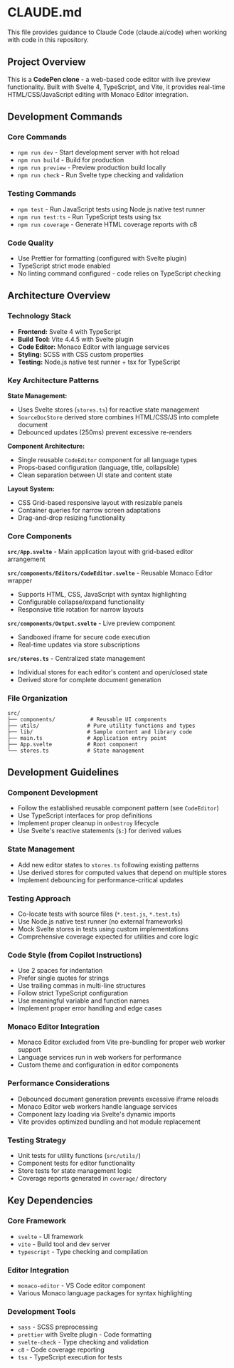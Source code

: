 # CLAUDE.md

This file provides guidance to Claude Code (claude.ai/code) when working with code in this repository.

## Project Overview

This is a **CodePen clone** - a web-based code editor with live preview functionality. Built with Svelte 4, TypeScript, and Vite, it provides real-time HTML/CSS/JavaScript editing with Monaco Editor integration.

## Development Commands

### Core Commands
- `npm run dev` - Start development server with hot reload
- `npm run build` - Build for production
- `npm run preview` - Preview production build locally
- `npm run check` - Run Svelte type checking and validation

### Testing Commands
- `npm test` - Run JavaScript tests using Node.js native test runner
- `npm run test:ts` - Run TypeScript tests using tsx
- `npm run coverage` - Generate HTML coverage reports with c8

### Code Quality
- Use Prettier for formatting (configured with Svelte plugin)
- TypeScript strict mode enabled
- No linting command configured - code relies on TypeScript checking

## Architecture Overview

### Technology Stack
- **Frontend:** Svelte 4 with TypeScript
- **Build Tool:** Vite 4.4.5 with Svelte plugin  
- **Code Editor:** Monaco Editor with language services
- **Styling:** SCSS with CSS custom properties
- **Testing:** Node.js native test runner + tsx for TypeScript

### Key Architecture Patterns

**State Management:**
- Uses Svelte stores (`stores.ts`) for reactive state management
- `SourceDocStore` derived store combines HTML/CSS/JS into complete document
- Debounced updates (250ms) prevent excessive re-renders

**Component Architecture:**
- Single reusable `CodeEditor` component for all language types
- Props-based configuration (language, title, collapsible)
- Clean separation between UI state and content state

**Layout System:**
- CSS Grid-based responsive layout with resizable panels
- Container queries for narrow screen adaptations
- Drag-and-drop resizing functionality

### Core Components

**`src/App.svelte`** - Main application layout with grid-based editor arrangement

**`src/components/Editors/CodeEditor.svelte`** - Reusable Monaco Editor wrapper
- Supports HTML, CSS, JavaScript with syntax highlighting
- Configurable collapse/expand functionality
- Responsive title rotation for narrow layouts

**`src/components/Output.svelte`** - Live preview component
- Sandboxed iframe for secure code execution
- Real-time updates via store subscriptions

**`src/stores.ts`** - Centralized state management
- Individual stores for each editor's content and open/closed state
- Derived store for complete document generation

### File Organization
```
src/
├── components/           # Reusable UI components
├── utils/               # Pure utility functions and types  
├── lib/                 # Sample content and library code
├── main.ts              # Application entry point
├── App.svelte           # Root component
└── stores.ts            # State management
```

## Development Guidelines

### Component Development
- Follow the established reusable component pattern (see `CodeEditor`)
- Use TypeScript interfaces for prop definitions
- Implement proper cleanup in `onDestroy` lifecycle
- Use Svelte's reactive statements (`$:`) for derived values

### State Management
- Add new editor states to `stores.ts` following existing patterns
- Use derived stores for computed values that depend on multiple stores
- Implement debouncing for performance-critical updates

### Testing Approach
- Co-locate tests with source files (`*.test.js`, `*.test.ts`)
- Use Node.js native test runner (no external frameworks)
- Mock Svelte stores in tests using custom implementations
- Comprehensive coverage expected for utilities and core logic

### Code Style (from Copilot Instructions)
- Use 2 spaces for indentation
- Prefer single quotes for strings
- Use trailing commas in multi-line structures
- Follow strict TypeScript configuration
- Use meaningful variable and function names
- Implement proper error handling and edge cases

### Monaco Editor Integration
- Monaco Editor excluded from Vite pre-bundling for proper web worker support
- Language services run in web workers for performance
- Custom theme and configuration in editor components

### Performance Considerations
- Debounced document generation prevents excessive iframe reloads
- Monaco Editor web workers handle language services
- Component lazy loading via Svelte's dynamic imports
- Vite provides optimized bundling and hot module replacement

### Testing Strategy
- Unit tests for utility functions (`src/utils/`)
- Component tests for editor functionality
- Store tests for state management logic
- Coverage reports generated in `coverage/` directory

## Key Dependencies

### Core Framework
- `svelte` - UI framework
- `vite` - Build tool and dev server  
- `typescript` - Type checking and compilation

### Editor Integration
- `monaco-editor` - VS Code editor component
- Various Monaco language packages for syntax highlighting

### Development Tools
- `sass` - SCSS preprocessing
- `prettier` with Svelte plugin - Code formatting
- `svelte-check` - Type checking and validation
- `c8` - Code coverage reporting
- `tsx` - TypeScript execution for tests